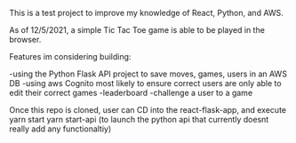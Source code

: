 This is a test project to improve my knowledge of React, Python, and AWS. 

As of 12/5/2021, a simple Tic Tac Toe game is able to be played in the browser. 

Features im considering building: 

-using the Python Flask API project to save moves, games, users in an AWS DB 
-using aws Cognito most likely to ensure correct users are only able to edit their correct games 
-leaderboard
-challenge a user to a game 

Once this repo is cloned, user can CD into the react-flask-app, and execute 
yarn start 
yarn start-api (to launch the python api that currently doesnt really add any functionaltiy) 